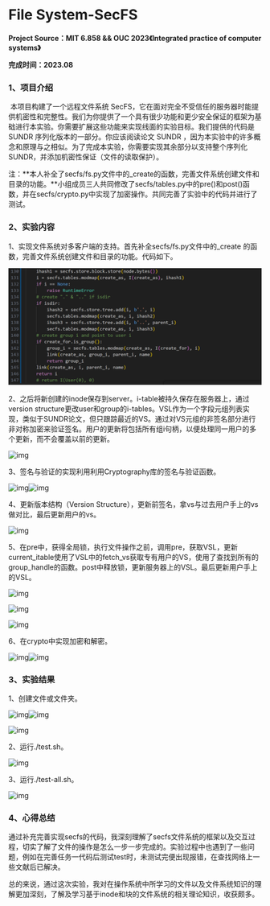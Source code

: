 # File System-SecFS

**Project Source：MIT 6.858 && OUC 2023《Integrated practice of computer systems》**

**完成时间：2023.08**

### 1、项目介绍

​        本项目构建了一个远程文件系统 SecFS，它在面对完全不受信任的服务器时能提供机密性和完整性。我们为你提供了一个具有很少功能和更少安全保证的框架为基础进行本实验。你需要扩展这些功能来实现线面的实验目标。我们提供的代码是 SUNDR 序列化版本的一部分。你应该阅读论文 SUNDR ，因为本实验中的许多概念和原理与之相似。为了完成本实验，你需要实现其余部分以支持整个序列化 SUNDR，并添加机密性保证（文件的读取保护）。

注：**本人补全了secfs/fs.py文件中的_create的函数，完善文件系统创建文件和目录的功能。**小组成员三人共同修改了secfs/tables.py中的pre()和post()函数，并在secfs/crypto.py中实现了加密操作。共同完善了实验中的代码并进行了测试。

### 2、实验内容

1、实现文件系统对多客户端的支持。首先补全secfs/fs.py文件中的_create 的函数，完善文件系统创建文件和目录的功能。代码如下。

![img](https://github.com/andone-07/File-System-SecFS/blob/master/image/%E5%9B%BE%E7%89%871.png) 

2、之后将新创建的inode保存到server。i-table被持久保存在服务器上，通过version structure更改user和group的i-tables。VSL作为一个字段元组列表实现，类似于SUNDR论文，但只跟踪最近的VS。通过对VS元组的非签名部分进行非对称加密来验证签名。用户的更新将包括所有组i句柄，以便处理同一用户的多个更新，而不会覆盖以前的更新。

![img](file:///C:\Users\26797\AppData\Local\Temp\ksohtml8256\wps17.jpg) 

3、签名与验证的实现利用利用Cryptography库的签名与验证函数。

![img](file:///C:\Users\26797\AppData\Local\Temp\ksohtml8256\wps18.jpg)![img](file:///C:\Users\26797\AppData\Local\Temp\ksohtml8256\wps19.jpg) 

4、更新版本结构（Version Structure），更新前签名，拿vs与过去用户手上的vs做对比，最后更新用户的vs。

![img](file:///C:\Users\26797\AppData\Local\Temp\ksohtml8256\wps20.jpg) 

5、在pre中，获得全局锁，执行文件操作之前，调用pre，获取VSL，更新current_itable使用了VSL中的fetch_vs获取专有用户的VS，使用了查找到所有的group_handle的函数。post中释放锁，更新服务器上的VSL。最后更新用户手上的VSL。

![img](file:///C:\Users\26797\AppData\Local\Temp\ksohtml8256\wps21.jpg) 

![img](file:///C:\Users\26797\AppData\Local\Temp\ksohtml8256\wps22.jpg) 

![img](file:///C:\Users\26797\AppData\Local\Temp\ksohtml8256\wps23.jpg) 

6、在crypto中实现加密和解密。

![img](file:///C:\Users\26797\AppData\Local\Temp\ksohtml8256\wps24.jpg)![img](file:///C:\Users\26797\AppData\Local\Temp\ksohtml8256\wps25.jpg) 

### 3、实验结果 

1、创建文件或文件夹。

![img](file:///C:\Users\26797\AppData\Local\Temp\ksohtml8256\wps26.jpg)![img](file:///C:\Users\26797\AppData\Local\Temp\ksohtml8256\wps27.jpg) 

![img](file:///C:\Users\26797\AppData\Local\Temp\ksohtml8256\wps28.jpg) 

2、运行./test.sh。

![img](file:///C:\Users\26797\AppData\Local\Temp\ksohtml8256\wps29.jpg) 

3、运行./test-all.sh。

![img](file:///C:\Users\26797\AppData\Local\Temp\ksohtml8256\wps30.jpg) 

### 4、心得总结

​        通过补充完善实现secfs的代码，我深刻理解了secfs文件系统的框架以及交互过程，切实了解了文件的操作是怎么一步一步完成的。实验过程中也遇到了一些问题，例如在完善任务一代码后测试test时，未测试完便出现报错，在查找网络上一些文献后已解决。

​        总的来说，通过这次实验，我对在操作系统中所学习的文件以及文件系统知识的理解更加深刻，了解及学习基于inode和块的文件系统的相关理论知识，收获颇多。

